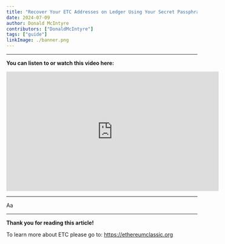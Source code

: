 ```yaml
---
title: "Recover Your ETC Addresses on Ledger Using Your Secret Passphrase"
date: 2024-07-09
author: Donald McIntyre
contributors: ["DonaldMcIntyre"]
tags: ["guide"]
linkImage: ./banner.png
---
```


---
**You can listen to or watch this video here:**

<iframe width="560" height="315" src="https://www.youtube.com/embed/XXX" title="YouTube video player" frameborder="0" allow="accelerometer; autoplay; clipboard-write; encrypted-media; gyroscope; picture-in-picture; web-share" allowfullscreen></iframe>

---

Aa

---

**Thank you for reading this article!**

To learn more about ETC please go to: https://ethereumclassic.org
